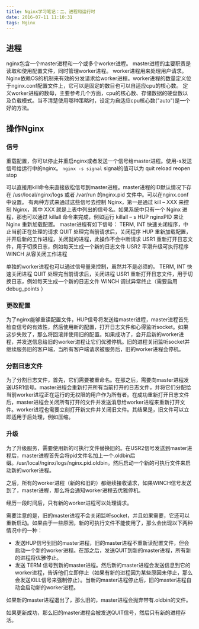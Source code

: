 ```yaml
---
title: Nginx学习笔记：二、进程和运行时
date: 2016-07-11 11:10:31
tags: Nginx 
---
```

## 进程
nginx包含一个master进程和一个或多个worker进程。
master进程的主要职责是读取和使用配置文件，同时管理worker进程。
worker进程用来处理用户请求。Nginx依赖OS的机制来有效的分发请求给worker进程。worker进程的数量定义位于nginx.conf配置文件上，它可以是固定的数目也可以自适应cpu的核心数。
定义worker进程的数母，主要参考几个方面，cpu的核心数、存储数据的硬盘数以及负载模式。当不清楚使用哪种策略时，设定为自适应cpu核心数("auto")是一个好的方法。
## 操作Nginx
### 信号
重载配置，你可以停止并重启nginx或者发送一个信号给master进程。使用-s发送信号给运行中的nginx。
`nginx -s signal`
signal的值可以为
quit
reload
reopen
stop

可以直接用kill命令来直接放松信号到master进程。master进程的ID默认情况下存在 /usr/local/nginx/logs 或者 /var/run 的nginx.pid 文件中。可以在nginx.conf中设置。
有两种方式来通过这些信号去控制 Nginx，第一是通过 kill – XXX <pid> 来控制 Nginx，其中 XXX 就是上表中列出的信号名。如果系统中只有一个 Nginx 进程，那也可以通过 killall 命令来完成，例如运行 killall – s HUP nginxPID 来让 Nginx 重新加载配置。
master进程有如下信号：
TERM, INT 	快速关闭程序，中止当前正在处理的请求
QUIT 	处理完当前请求后，关闭程序
HUP 	重新加载配置，并开启新的工作进程，关闭就的进程，此操作不会中断请求
USR1 	重新打开日志文件，用于切换日志，例如每天生成一个新的日志文件
USR2 	平滑升级可执行程序
WINCH 	从容关闭工作进程 

单独的worker进程也可以通过信号量来控制，虽然并不是必须的。
TERM, INT	快速关闭进程
QUIT	处理完当前请求后，关闭进程
USR1	重新打开日志文件，用于切换日志，例如每天生成一个新的日志文件
WINCH	调试异常终止（需要启用debug_points ）

### 更改配置
为了nginx能够重读配置文件，HUP信号将发送给master进程，master进程首先检查信号的有效性，然后使用新的配置，打开日志文件和心得监听socket。如果这步失败了，那么将回滚并使用旧的配置。如果成功了，会开启新的worker进程，并发送信息给旧的worker进程让它们优雅停机。旧的进程关闭监听socket并继续服务旧的客户端，当所有客户端请求被服务后，旧的worker进程会停机。

### 分割日志文件
为了分割日志文件，首先，它们需要被重命名。在那之后，需要向master进程发送USR1信号。master进程会重新打开所有当前打开的日志文件，并将它们分配给当前worker进程正在运行的无权限的用户作为所有者。在成功重新打开日志文件后，master进程会关闭所有打开的文件并发送消息给worker进程来重新打开文件。worker进程也需要立刻打开新文件并关闭旧文件。其结果是，旧文件可以立即适用于后处理，例如压缩。

### 升级
为了升级服务，需要使用新的可执行文件替换旧的。在USR2信号发送到master进程后，master进程首先会将pid文件名加上一个.oldbin后缀。/usr/local/nginx/logs/nginx.pid.oldbin。然后启动一个新的可执行文件来启动新的worker进程。

之后，所有的worker进程（新的和旧的）都继续接收请求，如果WINCH信号发送到了，master进程，那么将会通知worker进程去优雅停机。

经历一段时间后，只有新的worker进程可以处理请求。

需要注意的是，旧的master进程不会关闭监听socket，并且如果需要，它还可以重新启动。如果由于一些原因，新的可执行文件不能使用了，那么会出现以下两种情况中的一种：

- 发送HUP信号到旧的master进程，旧的master进程不重新读配置文件，但会启动一个新的worker进程。在那之后，发送QUIT到新的master进程，所有新的进程将优雅停止。
- 发送 TERM 信号到新的master进程。然后新的master进程会发送信息到它的worker进程，告诉他们立即停止（如果有新的进程因为某些原因未停止，那么会发送KILL信号来强制停止）。当新的master进程停止后，旧的master进程自动会启动新的worker进程。

如果新的master进程退出了，那么旧的，master进程会抛弃带有.oldbin的文件。

如果更新成功，那么旧的master进程会被发送QUIT信号，然后只有新的进程存活。


